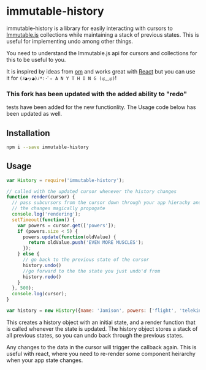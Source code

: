 # immutable-history

immutable-history is a library for easily interacting with cursors to
[Immutable.js](https://github.com/facebook/immutable-js) collections while
maintaining a stack of previous states. This is useful for implementing undo
among other things.

You need to understand the Immutable.js api for cursors and collections for
this to be useful to you.

It is inspired by ideas from [om](https://github.com/swannodette/om) and works
great with [React](https://github.com/facebook/react) but you can use it for
`(ﾉ◕ヮ◕)ﾉ*:･ﾟ✧ A N Y T H I N G (ಥ﹏ಥ)`!

### This fork has been updated with the added ability to "redo"
tests have been added for the new functionlity. The Usage code below has been updated as well.


## Installation

```bash
npm i --save immutable-history
```

## Usage

```JavaScript
var History = require('immutable-history');

// called with the updated cursor whenever the history changes
function render(cursor) {
  // pass subcursors from the cursor down through your app hierachy and watch
  // the changes magically propogate
  console.log('rendering');
  setTimeout(function() {
    var powers = cursor.get(['powers']);
    if (powers.size < 5) {
      powers.update(function(oldValue) {
        return oldValue.push('EVEN MORE MUSCLES');
      });
    } else {
      // go back to the previous state of the cursor
      history.undo()
      //go forward to the the state you just undo'd from
      history.redo()
    }
  }, 500);
  console.log(cursor);
}

var history = new History({name: 'Jamison', powers: ['flight', 'telekinesis', 'the power to move you']}, render);
```

This creates a history object with an initial state, and a render function that
is called whenever the state is updated. The history object stores a stack
of all previous states, so you can undo back through the previous states.

Any changes to the data in the cursor will trigger the callback again. This
is useful with react, where you need to re-render some component heirarchy
when your app state changes.
